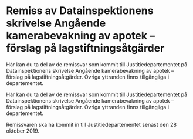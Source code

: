 # Remiss av Datainspektionens skrivelse Angående kamerabevakning av apotek – förslag på lagstiftningsåtgärder

Här kan du ta del av de remissvar som kommit till Justitiedepartementet på Datainspektionens skrivelse Angående kamerabevakning av apotek – förslag på lagstiftningsåtgärder. Övriga yttranden finns tillgängliga i departementet.

Här kan du ta del av de remissvar som kommit till Justitiedepartementet på Datainspektionens skrivelse Angående kamerabevakning av apotek – förslag på lagstiftningsåtgärder. Övriga yttranden finns tillgängliga i departementet.

Remissvaren ska ha kommit in till Justitiedepartementet senast den 28 oktober 2019.
